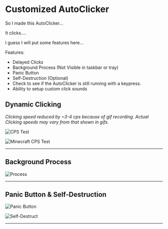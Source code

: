 # Customized AutoClicker
So I made this AutoClicker...
 
It clicks....
 
I guess I will put some features here...
 
Features:
- Delayed Clicks
- Background Process (Not Visible in taskbar or tray)
- Panic Button
- Self-Destruction (Optional)
- Check to see if the AutoClicker is still running with a keypress.
- Ability to setup custom click sounds
 
 
 
## Dynamic Clicking
*Clicking speed reduced by ~3-4 cps because of gif recording. Actual Clicking speeds may vary from that shown in gifs.*

![CPS Test](https://media.giphy.com/media/X9FUbiSPAtciLpjBqY/giphy.gif)

![Minecraft CPS Test](https://media.giphy.com/media/9x5a86xUIPe833yMrq/giphy.gif)
 
___
 
## Background Process

![Process](https://i.imgur.com/R2m1Cst.png)
 
___
 
## Panic Button & Self-Destruction

![Panic Button](https://i.gyazo.com/3e12faf2c5ea8368c67ebc72c9f7d7e3.png)

![Self-Destruct](https://media.giphy.com/media/ywaYXIMcZ5gf4wBJwz/giphy.gif)
 
___
 
